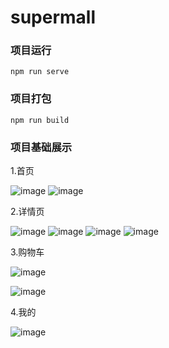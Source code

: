 # supermall

### 项目运行
```
npm run serve
```

### 项目打包
```
npm run build
```

### 项目基础展示

1.首页

![image](https://github.com/liufunan/super-mall/blob/master/z-img/1.jpg)
![image](https://github.com/liufunan/super-mall/blob/master/z-img/2.jpg)



2.详情页  

![image](https://github.com/liufunan/super-mall/blob/master/z-img/3.jpg)
![image](https://github.com/liufunan/super-mall/blob/master/z-img/8.jpg)
![image](https://github.com/liufunan/super-mall/blob/master/z-img/4.jpg)
![image](https://github.com/liufunan/super-mall/blob/master/z-img/9.jpg)


3.购物车  

![image](https://github.com/liufunan/super-mall/blob/master/z-img/5.jpg)  

![image](https://github.com/liufunan/super-mall/blob/master/z-img/6.jpg)


4.我的  

![image](https://github.com/liufunan/super-mall/blob/master/z-img/7.jpg)




